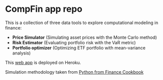 # CompFin app repo

This is a collection of three data tools to explore computational modeling in finance:

- **Price Simulator** (Simulating asset prices with the Monte Carlo method)
- **Risk Estimator** (Evaluating portfolio risk with the VaR metric)
- **Portfolio optimizer** (Optimizing ETF portfolio with mean-variance analysis)

This [web app](https://compfin-app.herokuapp.com/) is deployed on Heroku.

Simulation methodology taken from [Python from Finance Cookbook](https://www.amazon.com/Python-Finance-Cookbook-libraries-financial/dp/1789618517)